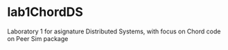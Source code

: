 # lab1ChordDS
Laboratory 1 for asignature Distributed Systems, with focus on Chord code on Peer Sim package
